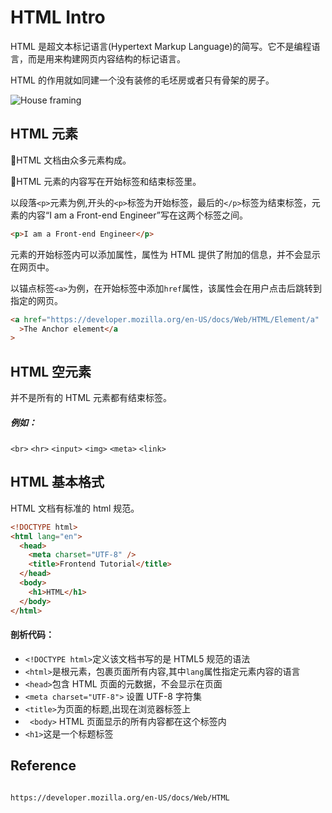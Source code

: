 # HTML Intro

HTML 是超文本标记语言(Hypertext Markup Language)的简写。它不是编程语言，而是用来构建网页内容结构的标记语言。

HTML 的作用就如同建一个没有装修的毛坯房或者只有骨架的房子。

<img src="https://cdn.pixabay.com/photo/2018/05/03/10/18/housebuilding-3370969_1280.jpg" alt="House framing">

## HTML 元素

📎HTML 文档由众多元素构成。

📎HTML 元素的内容写在开始标签和结束标签里。

以段落`<p>`元素为例,开头的`<p>`标签为开始标签，最后的`</p>`标签为结束标签，元素的内容“I am a Front-end Engineer”写在这两个标签之间。

```html
<p>I am a Front-end Engineer</p>
```

元素的开始标签内可以添加属性，属性为 HTML 提供了附加的信息，并不会显示在网页中。

以锚点标签`<a>`为例，在开始标签中添加`href`属性，该属性会在用户点击后跳转到指定的网页。

```html
<a href="https://developer.mozilla.org/en-US/docs/Web/HTML/Element/a"
  >The Anchor element</a
>
```

## HTML 空元素

并不是所有的 HTML 元素都有结束标签。

##### 例如：

`<br>`
`<hr>`
`<input>`
`<img>`
`<meta>`
`<link>`

## HTML 基本格式

HTML 文档有标准的 html 规范。

```html
<!DOCTYPE html>
<html lang="en">
  <head>
    <meta charset="UTF-8" />
    <title>Frontend Tutorial</title>
  </head>
  <body>
    <h1>HTML</h1>
  </body>
</html>
```

#### 剖析代码：

- `<!DOCTYPE html>`定义该文档书写的是 HTML5 规范的语法
- `<html>`是根元素，包裹页面所有内容,其中`lang`属性指定元素内容的语言
- `<head>`包含 HTML 页面的元数据，不会显示在页面
- `<meta charset="UTF-8">` 设置 UTF-8 字符集
- `<title>`为页面的标题,出现在浏览器标签上
- ` <body>` HTML 页面显示的所有内容都在这个标签内
- `<h1>`这是一个标题标签

## Reference

```

https://developer.mozilla.org/en-US/docs/Web/HTML


```
